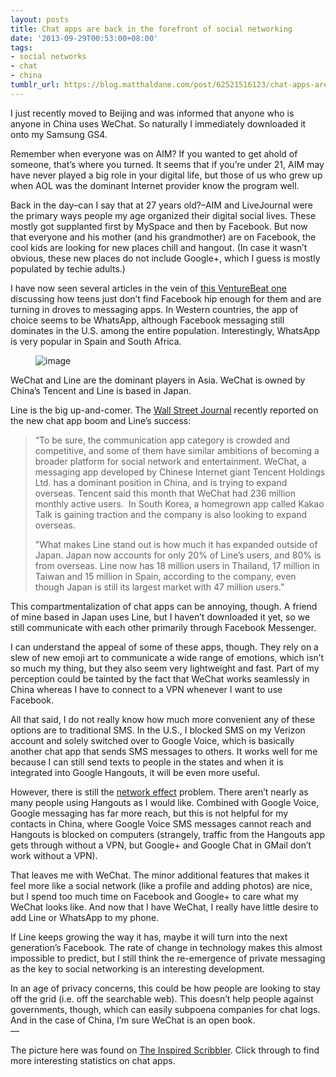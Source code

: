 ```yaml
---
layout: posts
title: Chat apps are back in the forefront of social networking
date: '2013-09-29T00:53:00+08:00'
tags:
- social networks
- chat
- china
tumblr_url: https://blog.matthaldane.com/post/62521516123/chat-apps-are-back-in-the-forefront-of-social
---
```

I just recently moved to Beijing and was informed that anyone who is anyone in China uses WeChat. So naturally I immediately downloaded it onto my Samsung GS4.  
  
Remember when everyone was on AIM? If you wanted to get ahold of someone, that’s where you turned. It seems that if you’re under 21, AIM may have never played a big role in your digital life, but those of us who grew up when AOL was the dominant Internet provider know the program well.  
  
Back in the day–can I say that at 27 years old?–AIM and LiveJournal were the primary ways people my age organized their digital social lives. These mostly got supplanted first by MySpace and then by Facebook. But now that everyone and his mother (and his grandmother) are on Facebook, the cool kids are looking for new places chill and hangout. (In case it wasn’t obvious, these new places do not include Google+, which I guess is mostly populated by techie adults.)  
  
I have now seen several articles in the vein of [this VentureBeat one](http://venturebeat.com/2013/04/01/facebook-mobile-messaging-apps/) discussing how teens just don’t find Facebook hip enough for them and are turning in droves to messaging apps. In Western countries, the app of choice seems to be WhatsApp, although Facebook messaging still dominates in the U.S. among the entire population. Interestingly, WhatsApp is very popular in Spain and South Africa.

<figure class="tmblr-full" data-orig-height="271" data-orig-width="500"><img alt="image" src="https://64.media.tumblr.com/65aeb3394d0a4c82bd756eaa41ffd7a3/ab5e8e62525b677c-48/s540x810/b2952a7a13d0b50a7d50db7ee518e84642934aa3.jpg" data-orig-height="271" data-orig-width="500"></figure>

WeChat and Line are the dominant players in Asia. WeChat is owned by China’s Tencent and Line is based in Japan.  
  
Line is the big up-and-comer. The [Wall Street Journal](http://blogs.wsj.com/digits/2013/08/27/messaging-app-line-expands-outside-of-japan/) recently reported on the new chat app boom and Line’s success:

> “To be sure, the communication app category is crowded and competitive, and some of them have similar ambitions of becoming a broader platform for social network and entertainment. WeChat, a messaging app developed by Chinese Internet giant Tencent Holdings Ltd. has a dominant position in China, and is trying to expand overseas. Tencent said this month that WeChat had 236 million monthly active users. &nbsp;In South Korea, a homegrown app called Kakao Talk is gaining traction and the company is also looking to expand overseas.  
>   
> "What makes Line stand out is how much it has expanded outside of Japan. Japan now accounts for only 20% of Line’s users, and 80% is from overseas. Line now has 18 million users in Thailand, 17 million in Taiwan and 15 million in Spain, according to the company, even though Japan is still its largest market with 47 million users.”

This compartmentalization of chat apps can be annoying, though. A friend of mine based in Japan uses Line, but I haven’t downloaded it yet, so we still communicate with each other primarily through Facebook Messenger.  
  
I can understand the appeal of some of these apps, though. They rely on a slew of new emoji art to communicate a wide range of emotions, which isn’t so much my thing, but they also seem very lightweight and fast. Part of my perception could be tainted by the fact that WeChat works seamlessly in China whereas I have to connect to a VPN whenever I want to use Facebook.  
  
All that said, I do not really know how much more convenient any of these options are to traditional SMS. In the U.S., I blocked SMS on my Verizon account and solely switched over to Google Voice, which is basically another chat app that sends SMS messages to others. It works well for me because I can still send texts to people in the states and when it is integrated into Google Hangouts, it will be even more useful.&nbsp;  
  
However, there is still the [network effect](http://en.wikipedia.org/wiki/Network_effect) problem. There aren’t nearly as many people using Hangouts as I would like. Combined with Google Voice, Google messaging has far more reach, but this is not helpful for my contacts in China, where Google Voice SMS messages cannot reach and Hangouts is blocked on computers (strangely, traffic from the Hangouts app gets through without a VPN, but Google+ and Google Chat in GMail don’t work without a VPN).  
  
That leaves me with WeChat. The minor additional features that makes it feel more like a social network (like a profile and adding photos) are nice, but I spend too much time on Facebook and Google+ to care what my WeChat looks like. And now that I have WeChat, I really have little desire to add Line or WhatsApp to my phone.  
  
If Line keeps growing the way it has, maybe it will turn into the next generation’s Facebook. The rate of change in technology makes this almost impossible to predict, but I still think the re-emergence of private messaging as the key to social networking is an interesting development.&nbsp;  
  
In an age of privacy concerns, this could be how people are looking to stay off the grid (i.e. off the searchable web). This doesn’t help people against governments, though, which can easily subpoena companies for chat logs. And in the case of China, I’m sure WeChat is an open book.  
—  
  
The picture here was found on [The Inspired Scribbler](http://cn21.wordpress.com/2013/06/24/wechat-vs-line/). Click through to find more interesting statistics on chat apps.

